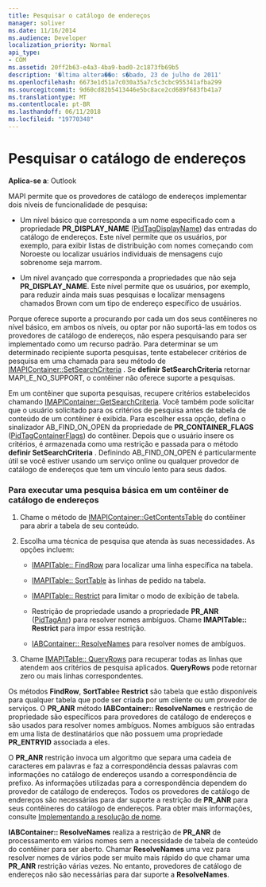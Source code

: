 ```yaml
---
title: Pesquisar o catálogo de endereços
manager: soliver
ms.date: 11/16/2014
ms.audience: Developer
localization_priority: Normal
api_type:
- COM
ms.assetid: 20ff2b63-e4a3-4ba9-bad0-2c1873fb69b5
description: '�ltima altera��o: s�bado, 23 de julho de 2011'
ms.openlocfilehash: 6673e1d51a7c030a35a7c5c3cbc955341afba299
ms.sourcegitcommit: 9d60cd82b5413446e5bc8ace2cd689f683fb41a7
ms.translationtype: MT
ms.contentlocale: pt-BR
ms.lasthandoff: 06/11/2018
ms.locfileid: "19770348"
---
```

# <a name="searching-the-address-book"></a>Pesquisar o catálogo de endereços

**Aplica-se a**: Outlook 
  
MAPI permite que os provedores de catálogo de endereços implementar dois níveis de funcionalidade de pesquisa:
  
- Um nível básico que corresponda a um nome especificado com a propriedade **PR_DISPLAY_NAME** ([PidTagDisplayName](pidtagdisplayname-canonical-property.md)) das entradas do catálogo de endereços. Este nível permite que os usuários, por exemplo, para exibir listas de distribuição com nomes começando com Noroeste ou localizar usuários individuais de mensagens cujo sobrenome seja marrom.
    
- Um nível avançado que corresponda a propriedades que não seja **PR_DISPLAY_NAME**. Este nível permite que os usuários, por exemplo, para reduzir ainda mais suas pesquisas e localizar mensagens chamados Brown com um tipo de endereço específico de usuários.
    
Porque oferece suporte a procurando por cada um dos seus contêineres no nível básico, em ambos os níveis, ou optar por não suportá-las em todos os provedores de catálogo de endereços, não espera pesquisando para ser implementado como um recurso padrão. Para determinar se um determinado recipiente suporta pesquisas, tente estabelecer critérios de pesquisa em uma chamada para seu método de [IMAPIContainer::SetSearchCriteria](imapicontainer-setsearchcriteria.md) . Se **definir SetSearchCriteria** retornar MAPI_E_NO_SUPPORT, o contêiner não oferece suporte a pesquisas. 
  
Em um contêiner que suporta pesquisas, recupere critérios estabelecidos chamando [IMAPIContainer::GetSearchCriteria](imapicontainer-getsearchcriteria.md). Você também pode solicitar que o usuário solicitado para os critérios de pesquisa antes de tabela de conteúdo de um contêiner é exibida. Para escolher essa opção, defina o sinalizador AB_FIND_ON_OPEN da propriedade de **PR_CONTAINER_FLAGS** ([PidTagContainerFlags](pidtagcontainerflags-canonical-property.md)) do contêiner. Depois que o usuário insere os critérios, é armazenada como uma restrição e passada para o método **definir SetSearchCriteria** . Definindo AB_FIND_ON_OPEN é particularmente útil se você estiver usando um serviço online ou qualquer provedor de catálogo de endereços que tem um vínculo lento para seus dados. 
  
### <a name="to-perform-a-basic-search-in-an-address-book-container"></a>Para executar uma pesquisa básica em um contêiner de catálogo de endereços
  
1. Chame o método de [IMAPIContainer::GetContentsTable](imapicontainer-getcontentstable.md) do contêiner para abrir a tabela de seu conteúdo. 
    
2. Escolha uma técnica de pesquisa que atenda às suas necessidades. As opções incluem:
    
   - [IMAPITable:: FindRow](imapitable-findrow.md) para localizar uma linha específica na tabela. 
    
   - [IMAPITable:: SortTable](imapitable-sorttable.md) às linhas de pedido na tabela. 
    
   - [IMAPITable:: Restrict](imapitable-restrict.md) para limitar o modo de exibição de tabela. 
    
   - Restrição de propriedade usando a propriedade **PR_ANR** ([PidTagAnr](pidtaganr-canonical-property.md)) para resolver nomes ambíguos. Chame **IMAPITable:: Restrict** para impor essa restrição. 
    
   - [IABContainer:: ResolveNames](iabcontainer-resolvenames.md) para resolver nomes de ambíguos. 
    
3. Chame [IMAPITable:: QueryRows](imapitable-queryrows.md) para recuperar todas as linhas que atendem aos critérios de pesquisa aplicados. **QueryRows** pode retornar zero ou mais linhas correspondentes. 
    
Os métodos **FindRow**, **SortTable**e **Restrict** são tabela que estão disponíveis para qualquer tabela que pode ser criada por um cliente ou um provedor de serviços. O **PR\_ANR** método **IABContainer:: ResolveNames** e restrição de propriedade são específicos para provedores de catálogo de endereços e são usados para resolver nomes ambíguos. Nomes ambíguos são entradas em uma lista de destinatários que não possuem uma propriedade **PR_ENTRYID** associada a eles. 
  
O **PR\_ANR** restrição invoca um algoritmo que separa uma cadeia de caracteres em palavras e faz a correspondência dessas palavras com informações no catálogo de endereços usando a correspondência de prefixo. As informações utilizadas para a correspondência dependem do provedor de catálogo de endereços. Todos os provedores de catálogo de endereços são necessárias para dar suporte a restrição de **PR_ANR** para seus contêineres do catálogo de endereços. Para obter mais informações, consulte [Implementando a resolução de nome](implementing-name-resolution.md).
  
**IABContainer:: ResolveNames** realiza a restrição de **PR_ANR** de processamento em vários nomes sem a necessidade de tabela de conteúdo do contêiner para ser aberto. Chamar **ResolveNames** uma vez para resolver nomes de vários pode ser muito mais rápido do que chamar uma **PR\_ANR** restrição várias vezes. No entanto, provedores de catálogo de endereços não são necessárias para dar suporte a **ResolveNames**.
  


